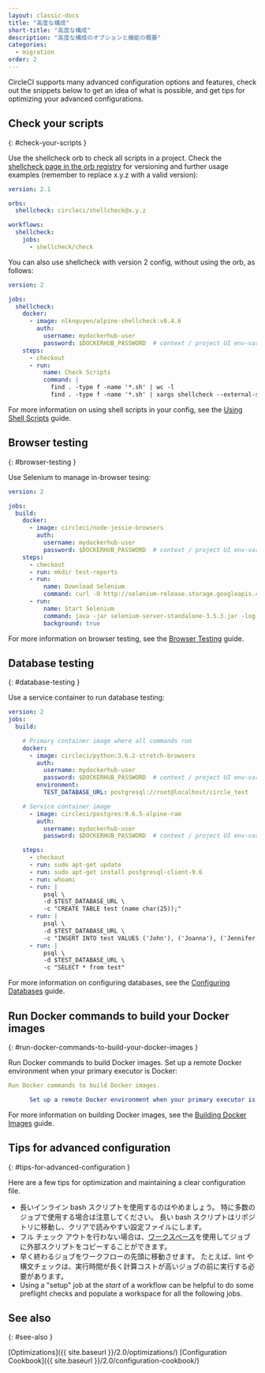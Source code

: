 ```yaml
---
layout: classic-docs
title: "高度な構成"
short-title: "高度な構成"
description: "高度な構成のオプションと機能の概要"
categories:
  - migration
order: 2
---
```


CircleCI supports many advanced configuration options and features, check out the snippets below to get an idea of what is possible, and get tips for optimizing your advanced configurations.

## Check your scripts
{: #check-your-scripts }

Use the shellcheck orb to check all scripts in a project. Check the [shellcheck page in the orb registry](https://circleci.com/developer/orbs/orb/circleci/shellcheck) for versioning and further usage examples (remember to replace x.y.z with a valid version):

```yaml
version: 2.1

orbs:
  shellcheck: circleci/shellcheck@x.y.z

workflows:
  shellcheck:
    jobs:
      - shellcheck/check
```

You can also use shellcheck with version 2 config, without using the orb, as follows:

```yaml
version: 2

jobs:
  shellcheck:
    docker:
      - image: nlknguyen/alpine-shellcheck:v0.4.6
        auth:
          username: mydockerhub-user
          password: $DOCKERHUB_PASSWORD  # context / project UI env-var reference
    steps:
      - checkout
      - run:
          name: Check Scripts
          command: |
            find . -type f -name '*.sh' | wc -l
            find . -type f -name '*.sh' | xargs shellcheck --external-sources
```

For more information on using shell scripts in your config, see the [Using Shell Scripts]({{site.baseurl}}/2.0/using-shell-scripts/) guide.

## Browser testing
{: #browser-testing }

Use Selenium to manage in-browser tesing:

```yaml
version: 2

jobs:
  build:
    docker:
      - image: circleci/node-jessie-browsers
        auth:
          username: mydockerhub-user
          password: $DOCKERHUB_PASSWORD  # context / project UI env-var reference
    steps:
      - checkout
      - run: mkdir test-reports
      - run:
          name: Download Selenium
          command: curl -O http://selenium-release.storage.googleapis.com/3.5/selenium-server-standalone-3.5.3.jar
      - run:
          name: Start Selenium
          command: java -jar selenium-server-standalone-3.5.3.jar -log test-reports/selenium.log
          background: true
```

For more information on browser testing, see the [Browser Testing]({{site.baseurl}}/2.0/browser-testing/) guide.

## Database testing
{: #database-testing }

Use a service container to run database testing:

``` yaml
version: 2
jobs:
  build:

    # Primary container image where all commands run
    docker:
      - image: circleci/python:3.6.2-stretch-browsers
        auth:
          username: mydockerhub-user
          password: $DOCKERHUB_PASSWORD  # context / project UI env-var reference
        environment:
          TEST_DATABASE_URL: postgresql://root@localhost/circle_test

    # Service container image
      - image: circleci/postgres:9.6.5-alpine-ram
        auth:
          username: mydockerhub-user
          password: $DOCKERHUB_PASSWORD  # context / project UI env-var reference

    steps:
      - checkout
      - run: sudo apt-get update
      - run: sudo apt-get install postgresql-client-9.6
      - run: whoami
      - run: |
          psql \
          -d $TEST_DATABASE_URL \
          -c "CREATE TABLE test (name char(25));"
      - run: |
          psql \
          -d $TEST_DATABASE_URL \
          -c "INSERT INTO test VALUES ('John'), ('Joanna'), ('Jennifer');"
      - run: |
          psql \
          -d $TEST_DATABASE_URL \
          -c "SELECT * from test"
```

For more information on configuring databases, see the [Configuring Databases]({{site.baseurl}}/2.0/databases/) guide.

## Run Docker commands to build your Docker images
{: #run-docker-commands-to-build-your-docker-images }

Run Docker commands to build Docker images. Set up a remote Docker environment when your primary executor is Docker:

``` yaml
Run Docker commands to build Docker images.

      Set up a remote Docker environment when your primary executor is Docker:

```

For more information on building Docker images, see the [Building Docker Images]({{site.baseurl}}/2.0/building-docker-images/) guide.

## Tips for advanced configuration
{: #tips-for-advanced-configuration }

Here are a few tips for optimization and maintaining a clear configuration file.

- 長いインライン bash スクリプトを使用するのはやめましょう。 特に多数のジョブで使用する場合は注意してください。 長い bash スクリプトはリポジトリに移動し、クリアで読みやすい設定ファイルにします。
- フル チェック アウトを行わない場合は、[ワークスペース]({{site.baseurl}}/2.0/workflows/#ワークスペースによるジョブ間のデータ共有)を使用してジョブに外部スクリプトをコピーすることができます。
- 早く終わるジョブをワークフローの先頭に移動させます。 たとえば、lint や構文チェックは、実行時間が長く計算コストが高いジョブの前に実行する必要があります。
- Using a "setup" job at the _start_ of a workflow can be helpful to do some preflight checks and populate a workspace for all the following jobs.


## See also
{: #see-also }

[Optimizations]({{ site.baseurl }}/2.0/optimizations/) [Configuration Cookbook]({{ site.baseurl }}/2.0/configuration-cookbook/)
